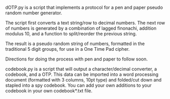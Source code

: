 dOTP.py is a script that implements a protocol for a pen and paper pseudo random number generator.

The script first converts a text string/row to decimal numbers. The next row of numbers is generated
by a combination of lagged finonachi, addition modulus 10, and a function to split/reorder the previous string.

The result is a pseudo random string of numbers, formatted in the traditional 5 digit groups, for use
in a One Time Pad cipher.

Directions for doing the process with pen and paper to follow soon.

codebook.py is a script that will output a character/decimal converter, a codebook, and a OTP. This data can be imported into a word processing document (formatted with 3 columns, 10pt type) and folded/cut down and stapled into a spy codebook. You can add your own additions to your codebook in your own codebook*.txt file.

